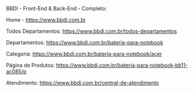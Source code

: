 BBDI - Front-End & Back-End - Completo:

Home - https://www.bbdi.com.br

Todos Departamentos: https://www.bbdi.com.br/todos-departamentos

Departamentos: https://www.bbdi.com.br/bateria-para-notebook

Categoria: https://www.bbdi.com.br/bateria-para-notebook/acer

Página de Produtos: https://www.bbdi.com.br/bateria-para-notebook-bb11-ac085/p

Atendimento: https://www.bbdi.com.br/central-de-atendimento
